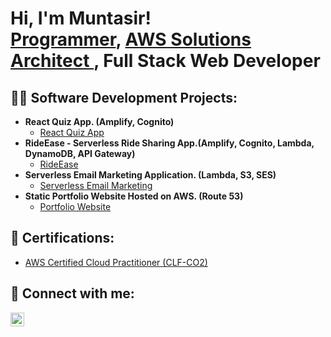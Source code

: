 <h1>Hi, I'm Muntasir! <br/><a href="https://github.com/MuntasirMohammed">Programmer</a>, <a href="https://www.linkedin.com/in/muntasirmohammed/"> AWS Solutions Architect </a>, <a> Full Stack Web Developer </a></h1>


<h2>👨‍💻 Software Development Projects:</h2>

- <b>React Quiz App. (Amplify, Cognito)</b>
  - [React Quiz App](https://github.com/MuntasirMohammed/React-Quiz-App)
- <b>RideEase - Serverless Ride Sharing App.(Amplify, Cognito, Lambda, DynamoDB, API Gateway)</b>
  - [RideEase](https://github.com/MuntasirMohammed/RideEase)
- <b>Serverless Email Marketing Application. (Lambda, S3, SES)</b>
  - [Serverless Email Marketing](https://github.com/MuntasirMohammed/Serverless-Marketing)
- <b>Static Portfolio Website Hosted on AWS. (Route 53)</b>
  - [Portfolio Website](http://engmuntasir.com/)


<h2>📜 Certifications:</h2>

- [AWS Certified Cloud Practitioner (CLF-CO2)](https://www.credly.com/badges/0b58b961-174e-4e1b-8fca-7e5d4cbfaae9/public_url) 


<h2>📲 Connect with me:</h2>

[<img align="left" alt="JoshMadakor | LinkedIn" width="22px" src="https://cdn.jsdelivr.net/npm/simple-icons@v3/icons/linkedin.svg" />][linkedin]

[linkedin]:https://www.linkedin.com/in/muntasirmohammed/

<!--
**MuntasirMohammed/MuntasirMohammed** is a ✨ _special_ ✨ repository because its `README.md` (this file) appears on your GitHub profile.

Here are some ideas to get you started:

- 🔭 I’m currently working on ...
- 🌱 I’m currently learning ...
- 👯 I’m looking to collaborate on ...
- 🤔 I’m looking for help with ...
- 💬 Ask me about ...
- 📫 How to reach me: ...
- 😄 Pronouns: ...
- ⚡ Fun fact: ...
-->
